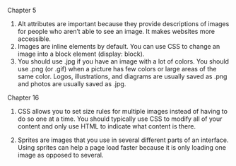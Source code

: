 Chapter 5

1. Alt attributes are important because they provide descriptions of images for people who aren’t able to see an image. It makes websites more accessible.
2. Images are inline elements by default. You can use CSS to change an image into a block element (display: block).
3. You should use .jpg if you have an image with a lot of colors. You should use .png (or .gif) when a picture has few colors or large areas of the same color. Logos, illustrations, and diagrams are usually saved as .png and photos are usually saved as .jpg.

Chapter 16

1. CSS allows you to set size rules for multiple images instead of having to do so one at a time. You should typically use CSS to modify all of your content and only use HTML to indicate what content is there.

2. Sprites are images that you use in several different parts of an interface. Using sprites can help a page load faster because it is only loading one image as opposed to several.
